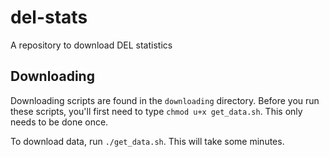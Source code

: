 # del-stats

A repository to download DEL statistics

## Downloading

Downloading scripts are found in the `downloading` directory. Before you run
these scripts, you'll first need to type `chmod u+x get_data.sh`. This only
needs to be done once. 

To download data, run `./get_data.sh`. This will take some minutes. 


